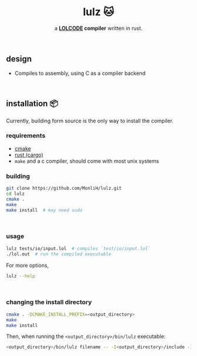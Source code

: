 <div align=center>
    <h1>lulz <kbd>🐱</kbd></h1>
    a <b><a href="http://www.lolcode.org/">LOLCODE</a> compiler</b> written in rust.
</div>

<br>
<br>

## design

* Compiles to assembly, using C as a compiler backend

<br>

## installation 📦

Currently, building form source is the only way to install the compiler.

### requirements

- [cmake](https://cmake.org/)
- [rust (cargo)](https://www.rust-lang.org/tools/install)
- `make` and a c compiler, should come with most unix systems

### building

```bash
git clone https://github.com/MonliH/lulz.git
cd lulz
cmake .
make
make install  # may need sudo
```

<br>

### usage

```bash
lulz tests/io/input.lol  # compiles `test/io/input.lol`
./lol.out  # run the compiled executable
```

For more options,

```bash
lulz --help
```

<br>

### changing the install directory

```bash
cmake . -DCMAKE_INSTALL_PREFIX=<output_directory>
make
make install
```

Then, when running the `<output_directory>/bin/lulz` executable:

```bash
<output_directory>/bin/lulz filename -- -I<output_directory>/include -I<output_directory>/lib
```
